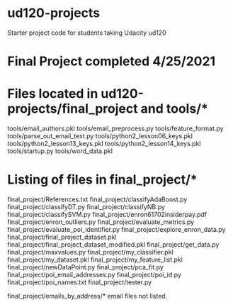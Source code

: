 ud120-projects
==============

Starter project code for students taking Udacity ud120

Final Project completed 4/25/2021
=================================
Files located in ud120-projects/final_project
and
tools/*
=======
tools/email_authors.pkl
tools/email_preprocess.py
tools/feature_format.py
tools/parse_out_email_text.py
tools/python2_lesson06_keys.pkl
tools/python2_lesson13_keys.pkl
tools/python2_lesson14_keys.pkl
tools/startup.py
tools/word_data.pkl

Listing of files in final_project/*
===================================
final_project/References.txt
final_project/classifyAdaBoost.py
final_project/classifyDT.py
final_project/classifyNB.py
final_project/classifySVM.py
final_project/enron61702insiderpay.pdf
final_project/enron_outliers.py
final_project/evaluate_metrics.py
final_project/evaluate_poi_identifier.py
final_project/explore_enron_data.py
final_project/final_project_dataset.pkl
final_project/final_project_dataset_modified.pkl
final_project/get_data.py
final_project/maxvalues.py
final_project/my_classifier.pkl
final_project/my_dataset.pkl
final_project/my_feature_list.pkl
final_project/newDataPoint.py
final_project/pca_fit.py
final_project/poi_email_addresses.py
final_project/poi_id.py
final_project/poi_names.txt
final_project/tester.py

final_project/emails_by_address/*
email files not listed.




